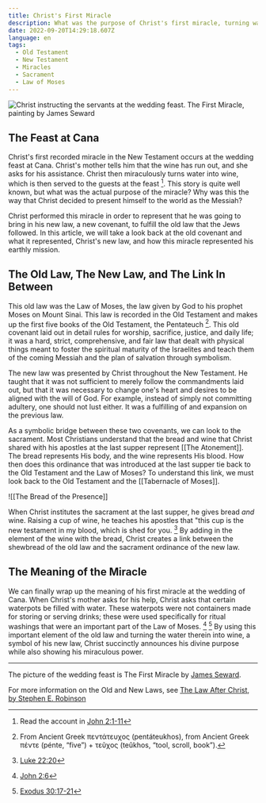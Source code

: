 ```yaml
---
title: Christ's First Miracle
description: What was the purpose of Christ's first miracle, turning water into wine?
date: 2022-09-20T14:29:18.607Z
language: en
tags:
  - Old Testament
  - New Testament
  - Miracles
  - Sacrament
  - Law of Moses
---
```


![Christ instructing the servants at the wedding feast. The First Miracle, painting by James Seward](https://res.cloudinary.com/drn1fmjus/image/upload/c_scale,w_700/v1663683943/laborforzion/jamesseward-thefirstmiracle_jyt07a.jpg)

## The Feast at Cana
Christ's first recorded miracle in the New Testament occurs at the wedding feast at Cana. Christ's mother tells him that the wine has run out, and she asks for his assistance. Christ then miraculously turns water into wine, which is then served to the guests at the feast [^1]. This story is quite well known, but what was the actual purpose of the miracle? Why was this the way that Christ decided to present himself to the world as the Messiah?

Christ performed this miracle in order to represent that he was going to bring in his new law, a new covenant, to fulfill the old law that the Jews followed. In this article, we will take a look back at the old covenant and what it represented, Christ's new law, and how this miracle represented his earthly mission.

## The Old Law, The New Law, and The Link In Between
This old law was the Law of Moses, the law given by God to his prophet Moses on Mount Sinai. This law is recorded in the Old Testament and makes up the first five books of the Old Testament, the Pentateuch [^2]. This old covenant laid out in detail rules for worship, sacrifice, justice, and daily life; it was a hard, strict, comprehensive, and fair law that dealt with physical things meant to foster the spiritual maturity of the Israelites and teach them of the coming Messiah and the plan of salvation through symbolism.

The new law was presented by Christ throughout the New Testament. He taught that it was not sufficient to merely follow the commandments laid out, but that it was necessary to change one's heart and desires to be aligned with the will of God. For example, instead of simply not committing adultery, one should not lust either. It was a fulfilling of and expansion on the previous law.

As a symbolic bridge between these two covenants, we can look to the sacrament. Most Christians understand that the bread and wine that Christ shared with his apostles at the last supper represent [[The Atonement]]. The bread represents His body, and the wine represents His blood. How then does this ordinance that was introduced at the last supper tie back to the Old Testament and the Law of Moses? To understand this link, we must look back to the Old Testament and the [[Tabernacle of Moses]].

![[The Bread of the Presence]]

When Christ institutes the sacrament at the last supper, he gives bread *and* wine. Raising a cup of wine, he teaches his apostles that "this cup is the new testament in my blood, which is shed for you. [^3] By adding in the element of the wine with the bread, Christ creates a link between the shewbread of the old law and the sacrament ordinance of the new law.

## The Meaning of the Miracle
We can finally wrap up the meaning of his first miracle at the wedding of Cana. When Christ's mother asks for his help, Christ asks that certain waterpots be filled with water. These waterpots were not containers made for storing or serving drinks; these were used specifically for ritual washings that were an important part of the Law of Moses. [^4] [^5] By using this important element of the old law and turning the water therein into wine, a symbol of his new law, Christ succinctly announces his divine purpose while also showing his miraculous power.

---

The picture of the wedding feast is The First Miracle by [James Seward](http://www.somersetfineart.com/pc-6080-395-the-first-miracle-by-james-seward.aspx).

[^1]: Read the account in [John 2:1-11](https://www.churchofjesuschrist.org/study/scriptures/nt/john/2:1-11)
[^2]: From Ancient Greek πεντάτευχος (pentáteukhos), from Ancient Greek πέντε (pénte, “five”) + τεῦχος (teûkhos, “tool, scroll, book”).
[^3]: [Luke 22:20](https://www.churchofjesuschrist.org/study/scriptures/nt/luke/22:20)
[^4]: [John 2:6](https://www.churchofjesuschrist.org/study/scriptures/nt/john/2:6)
[^5]: [Exodus 30:17-21](https://www.churchofjesuschrist.org/study/scriptures/ot/ex/30:17-21)

For more information on the Old and New Laws, see [The Law After Christ, by Stephen E. Robinson](https://www.churchofjesuschrist.org/study/ensign/1983/09/the-law-after-christ)
